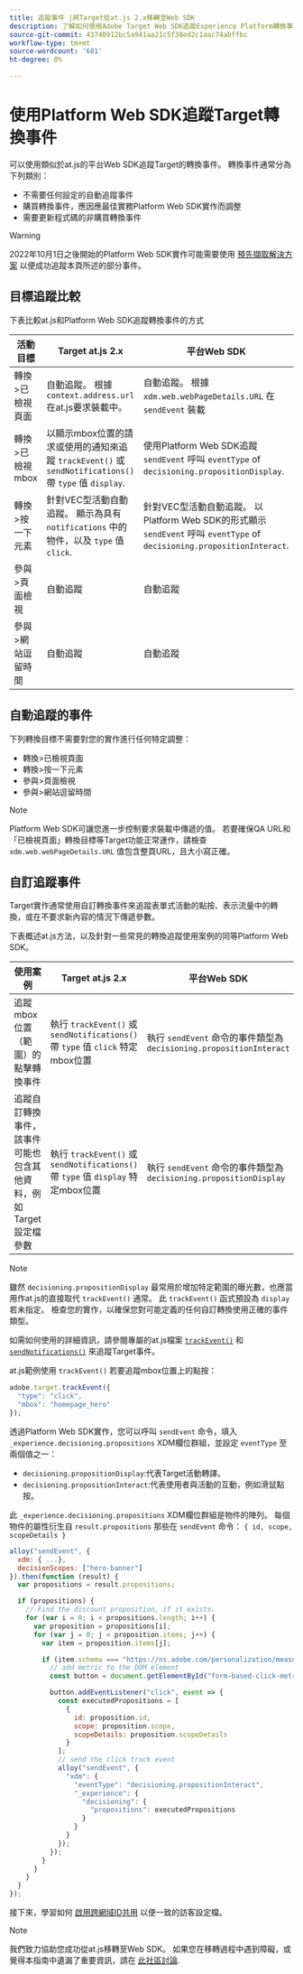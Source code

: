 ```yaml
---
title: 追蹤事件 |將Target從at.js 2.x移轉至Web SDK
description: 了解如何使用Adobe Target Web SDK追蹤Experience Platform轉換事件。
source-git-commit: 43740912bc5a941aa21c5f38ed2c1aac74abffbc
workflow-type: tm+mt
source-wordcount: '681'
ht-degree: 0%

---
```



# 使用Platform Web SDK追蹤Target轉換事件

可以使用類似於at.js的平台Web SDK追蹤Target的轉換事件。 轉換事件通常分為下列類別：

* 不需要任何設定的自動追蹤事件
* 購買轉換事件，應因應最佳實務Platform Web SDK實作而調整
* 需要更新程式碼的非購買轉換事件

>[!WARNING]
>
> 2022年10月1日之後開始的Platform Web SDK實作可能需要使用 [預先擷取解決方案](prefetch-workaround.md) 以便成功追蹤本頁所述的部分事件。

## 目標追蹤比較

下表比較at.js和Platform Web SDK追蹤轉換事件的方式

| 活動目標 | Target at.js 2.x | 平台Web SDK |
|---|---|---|
| 轉換>已檢視頁面 | 自動追蹤。 根據 `context.address.url` 在at.js要求裝載中。 | 自動追蹤。 根據 `xdm.web.webPageDetails.URL` 在 `sendEvent` 裝載 |
| 轉換>已檢視mbox | 以顯示mbox位置的請求或使用的通知來追蹤 `trackEvent()` 或 `sendNotifications()` 帶 `type` 值 `display`. | 使用Platform Web SDK追蹤 `sendEvent` 呼叫 `eventType` of `decisioning.propositionDisplay`. |
| 轉換>按一下元素 | 針對VEC型活動自動追蹤。 顯示為具有 `notifications` 中的物件，以及 `type` 值 `click`. | 針對VEC型活動自動追蹤。 以Platform Web SDK的形式顯示 `sendEvent` 呼叫 `eventType` of `decisioning.propositionInteract`. |
| 參與>頁面檢視 | 自動追蹤 | 自動追蹤 |
| 參與>網站逗留時間 | 自動追蹤 | 自動追蹤 |

<!--
| Revenue > RPV, AOV, or Total Sales | Tracked based on the `orderTotal` parameter values for the specified mbox(es) | Tracked based on the `xdm.commerce.order.priceTotal` values. Its best to use the "any mbox" option in the goal setup. |
| Revenue > Orders | Tracked based on the unique `orderId` parameter values for the specified mbox(es) | Tracked based on the unique values for `xdm.commerce.order.purchaseID`. Its best to use the "any mbox" option in the goal setup. |
| Engagement > Custom Scoring | Tracked with the `mboxPageValue` parameter. Refer to the [dedicated documentation](https://experienceleague.adobe.com/docs/target/using/activities/success-metrics/capture-score.html) for more details. | Tracked with `data.__adobe.target.mboxPageValue` in the `sendEvent` payload |
-->

## 自動追蹤的事件

下列轉換目標不需要對您的實作進行任何特定調整：

* 轉換>已檢視頁面
* 轉換>按一下元素
* 參與>頁面檢視
* 參與>網站逗留時間

>[!NOTE]
>
>Platform Web SDK可讓您進一步控制要求裝載中傳遞的值。 若要確保QA URL和「已檢視頁面」轉換目標等Target功能正常運作，請檢查 `xdm.web.webPageDetails.URL` 值包含整頁URL，且大小寫正確。

<!--
## Purchase conversion events

The following conversion goals are based on the order details information passed in the Platform Web SDK `sendEvent` payload:

* Revenue > Revenue per Visit (RPV)
* Revenue > Average Order Value (AOV)
* Revenue > Total Sales
* Revenue > Orders

Target at.js implementations typically use an order confirmation mbox with the `trackEvent()` or `sendNotifications()` functions to pass the order ID, order total, and a list of product IDs purchased. These methods are specific to Target.

The Platform Web SDK is a shared library for all Adobe applications and you may have other applications such as Adobe Analytics to consider. Because of this shared nature, its best send a single order confirmation call using the appropriate commerce XDM field group.

For more information and an example, refer to the tutorial section about [sending purchase parameters to Target](send-parameters.md#purchase-parameters). 
-->

## 自訂追蹤事件

Target實作通常使用自訂轉換事件來追蹤表單式活動的點按、表示流量中的轉換，或在不要求新內容的情況下傳遞參數。

下表概述at.js方法，以及針對一些常見的轉換追蹤使用案例的同等Platform Web SDK。

| 使用案例 | Target at.js 2.x | 平台Web SDK |
|---|---|---|
| 追蹤mbox位置（範圍）的點擊轉換事件 | 執行 `trackEvent()` 或 `sendNotifications()` 帶 `type` 值 `click` 特定mbox位置 | 執行 `sendEvent` 命令的事件類型為 `decisioning.propositionInteract` |
| 追蹤自訂轉換事件，該事件可能也包含其他資料，例如Target設定檔參數 | 執行 `trackEvent()` 或 `sendNotifications()` 帶 `type` 值 `display` 特定mbox位置 | 執行 `sendEvent` 命令的事件類型為 `decisioning.propositionDisplay` |

>[!NOTE]
>
>雖然 `decisioning.propositionDisplay` 最常用於增加特定範圍的曝光數，也應當用作at.js的直接取代 `trackEvent()` 通常。 此 `trackEvent()` 函式預設為 `display` 若未指定。 檢查您的實作，以確保您對可能定義的任何自訂轉換使用正確的事件類型。

如需如何使用的詳細資訊，請參閱專屬的at.js檔案 [`trackEvent()`](https://developer.adobe.com/target/implement/client-side/atjs/atjs-functions/adobe-target-trackevent/) 和 [`sendNotifications()`](https://developer.adobe.com/target/implement/client-side/atjs/atjs-functions/adobe-target-sendnotifications-atjs-21/) 來追蹤Target事件。

at.js範例使用 `trackEvent()` 若要追蹤mbox位置上的點按：

```JavaScript
adobe.target.trackEvent({
  "type": "click",
  "mbox": "homepage_hero"
});
```

透過Platform Web SDK實作，您可以呼叫 `sendEvent` 命令，填入 `_experience.decisioning.propositions` XDM欄位群組，並設定 `eventType` 至兩個值之一：

* `decisioning.propositionDisplay`:代表Target活動轉譯。
* `decisioning.propositionInteract`:代表使用者與活動的互動，例如滑鼠點按。

此 `_experience.decisioning.propositions` XDM欄位群組是物件的陣列。 每個物件的屬性衍生自 `result.propositions` 那些在 `sendEvent` 命令： `{ id, scope, scopeDetails }`

```JavaScript
alloy("sendEvent", {
  xdm: { ...},
  decisionScopes: ["hero-banner"]
}).then(function (result) {
  var propositions = result.propositions;

  if (propositions) {
    // Find the discount proposition, if it exists.
    for (var i = 0; i < propositions.length; i++) {
      var proposition = propositions[i];
      for (var j = 0; j < proposition.items; j++) {
        var item = proposition.items[j];

        if (item.schema === "https://ns.adobe.com/personalization/measurement") {
          // add metric to the DOM element
          const button = document.getElementById("form-based-click-metric");

          button.addEventListener("click", event => {
            const executedPropositions = [
              {
                id: proposition.id,
                scope: proposition.scope,
                scopeDetails: proposition.scopeDetails
              }
            ];
            // send the click track event
            alloy("sendEvent", {
              "xdm": {
                "eventType": "decisioning.propositionInteract",
                "_experience": {
                  "decisioning": {
                    "propositions": executedPropositions
                  }
                }
              }
            });
          });
        }
      }
    }
  }
});
```

接下來，學習如何 [啟用跨網域ID共用](cross-domain.md) 以便一致的訪客設定檔。

>[!NOTE]
>
>我們致力協助您成功從at.js移轉至Web SDK。 如果您在移轉過程中遇到障礙，或覺得本指南中遺漏了重要資訊，請在 [此社區討論](https://experienceleaguecommunities.adobe.com/t5/adobe-experience-platform-launch/tutorial-discussion-implement-adobe-experience-cloud-with-web/td-p/444996).